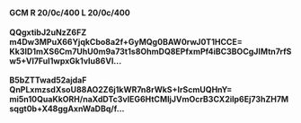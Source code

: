 #### GCM R 20/0c/400 L 20/0c/400
**QQgxtibJ2uNzZ6FZ**<br/>**m4Dw3MPuX66YjqkCbo8a2f+GyMQg0BAW0rwJ0T1HCCE=**<br/>**Kk3ID1mXS6Cm7UhU0m9a73t1s8OhmDQ8EPfxmPf4iBC3BOCgJIMtn7rfSw5+Vl7FuI1wpxGk1vIu86VI...**<br/><br/>
**B5bZTTwad52ajdaF**<br/>**QnPLxmzsdXsoU88AO2Z6j1kWR7n8rWkS+IrScmUQHnY=**<br/>**mi5n10QuaKkORH/naXdDTc3vlEG6HtCMljJVmOcrB3CX2ilp6Ej73hZH7Msqgt0b+X48ggAxnWaDBq/f...**